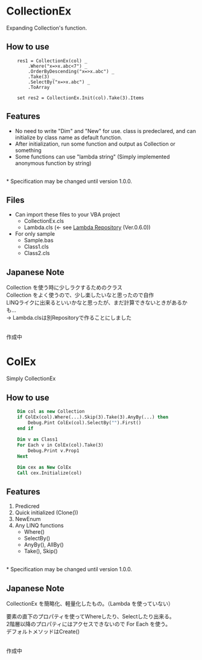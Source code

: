 # CollectionEx
Expanding Collection's function.


## How to use
~~~
    res1 = CollectionEx(col) _
        .Where("x=>x.abc<7") _
        .OrderByDescending("x=>x.abc") _
        .Take(3) _
        .SelectBy("x=>x.abc") _
        .ToArray
    
    set res2 = CollectionEx.Init(col).Take(3).Items
~~~

## Features
 - No need to write "Dim" and "New" for use.  class is predeclared, and can initialize by class name as default function. 
 - After initialization, run some function and output as Collection or something
 -  Some functions can use "lambda string" (Simply implemented anonymous function by string) 

 
<br>
 * Specification may be changed until version 1.0.0.  

 
## Files
 - Can import these files to your VBA project
    - CollectionEx.cls
    - Lambda.cls (<- see [Lambda Repository](https://github.com/yyukki5/Lambda)  (Ver.0.6.0))
 - For only sample
    - Sample.bas
    - Class1.cls
    - Class2.cls



## Japanese Note
Collection を使う時に少しラクするためのクラス  
Collection をよく使うので、少し楽したいなと思ったので自作  
LINQライクに出来るといいかなと思ったが、まだ計算できないときがあるかも...  
→ Lambda.clsは別Repositoryで作ることにしました

<br>
作成中


# ColEx
Simply CollectionEx


## How to use
~~~vb
    Dim col as new Collection
    if ColEx(col).Where(...).Skip(3).Take(3).AnyBy(...) then
        Debug.Pint ColEx(col).SelectBy("").First()
    end if
    
    Dim v as Class1
    For Each v in ColEx(col).Take(3)
        Debug.Print v.Prop1
    Next

    Dim cex as New ColEx
    Call cex.Initialize(col)
~~~

## Features
1. Predicred
1. Quick initialized (Clone())
1. NewEnum
1. Any LINQ functions
    - Where()
    - SelectBy()
    - AnyBy(), AllBy()
    - Take(), Skip()

<br>
 * Specification may be changed until version 1.0.0.  


## Japanese Note
CollectionEx を簡略化、軽量化したもの。（Lambda を使っていない）  

要素の直下のプロパティを使ってWhereしたり、Selectしたり出来る。  
2階層以降のプロパティにはアクセスできないので For Each を使う。  
デフォルトメソッドはCreate()

<br>
作成中